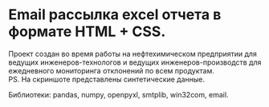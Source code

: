 # Email рассылка excel отчета в формате HTML + CSS.
<p>Проект создан во время работы на нефтехимическом предприятии для ведущих инженеров-технологов и ведущих инженеров-производств для ежедневного мониторинга отклонений по всем продуктам.<br>
PS. На скриншоте представлены синтетические данные.</p>
<p>Библиотеки: pandas, numpy, openpyxl, smtplib, win32com, email.</p>
